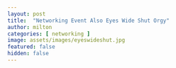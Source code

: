 ```yaml
---
layout: post
title:  "Networking Event Also Eyes Wide Shut Orgy"
author: milton
categories: [ networking ]
image: assets/images/eyeswideshut.jpg
featured: false
hidden: false
---
```

